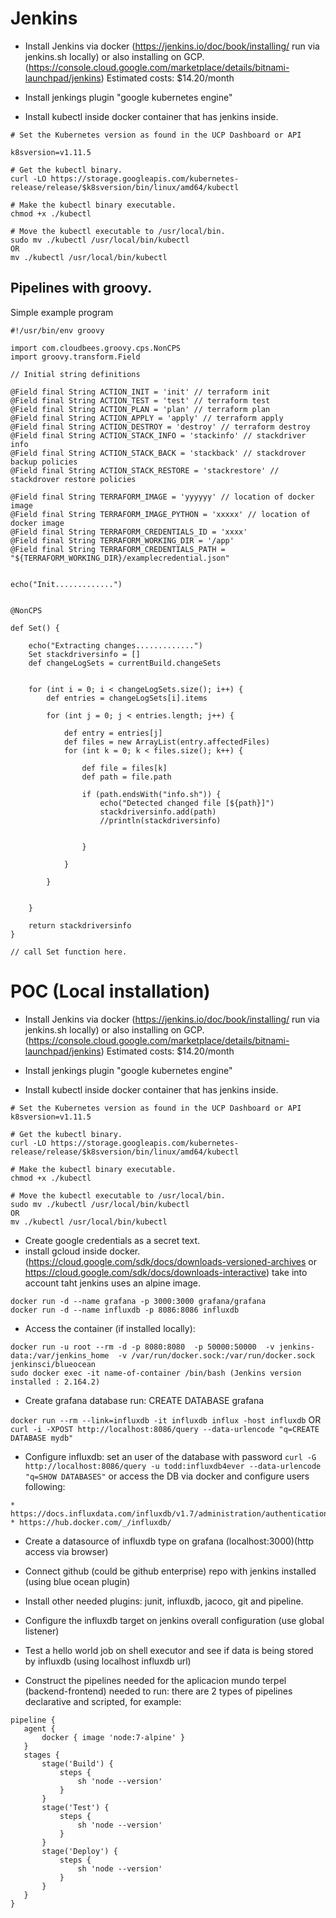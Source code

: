 # Jenkins

* Install Jenkins via docker (https://jenkins.io/doc/book/installing/ run via jenkins.sh locally) or also installing on GCP. (https://console.cloud.google.com/marketplace/details/bitnami-launchpad/jenkins)
Estimated costs: $14.20/month

+ Install jenkings plugin "google kubernetes engine"
* Install kubectl inside docker container that has jenkins inside.
```
# Set the Kubernetes version as found in the UCP Dashboard or API

k8sversion=v1.11.5

# Get the kubectl binary.
curl -LO https://storage.googleapis.com/kubernetes-release/release/$k8sversion/bin/linux/amd64/kubectl

# Make the kubectl binary executable.
chmod +x ./kubectl

# Move the kubectl executable to /usr/local/bin.
sudo mv ./kubectl /usr/local/bin/kubectl
OR
mv ./kubectl /usr/local/bin/kubectl
```

## Pipelines with groovy. 


Simple example program 
```
#!/usr/bin/env groovy

import com.cloudbees.groovy.cps.NonCPS
import groovy.transform.Field

// Initial string definitions

@Field final String ACTION_INIT = 'init' // terraform init
@Field final String ACTION_TEST = 'test' // terraform test
@Field final String ACTION_PLAN = 'plan' // terraform plan
@Field final String ACTION_APPLY = 'apply' // terraform apply
@Field final String ACTION_DESTROY = 'destroy' // terraform destroy
@Field final String ACTION_STACK_INFO = 'stackinfo' // stackdriver info
@Field final String ACTION_STACK_BACK = 'stackback' // stackdrover backup policies
@Field final String ACTION_STACK_RESTORE = 'stackrestore' // stackdrover restore policies

@Field final String TERRAFORM_IMAGE = 'yyyyyy' // location of docker image
@Field final String TERRAFORM_IMAGE_PYTHON = 'xxxxx' // location of docker image
@Field final String TERRAFORM_CREDENTIALS_ID = 'xxxx'
@Field final String TERRAFORM_WORKING_DIR = '/app'
@Field final String TERRAFORM_CREDENTIALS_PATH = "${TERRAFORM_WORKING_DIR}/examplecredential.json"


echo("Init.............")


@NonCPS

def Set() {

    echo("Extracting changes.............")
    Set stackdriversinfo = []
    def changeLogSets = currentBuild.changeSets


    for (int i = 0; i < changeLogSets.size(); i++) {
        def entries = changeLogSets[i].items

        for (int j = 0; j < entries.length; j++) {

            def entry = entries[j]
            def files = new ArrayList(entry.affectedFiles)
            for (int k = 0; k < files.size(); k++) {

                def file = files[k]
                def path = file.path

                if (path.endsWith("info.sh")) {
                    echo("Detected changed file [${path}]")
                    stackdriversinfo.add(path)
                    //println(stackdriversinfo)


                }

            }

        }


    }

    return stackdriversinfo
}

// call Set function here. 
```
# POC (Local installation) ## 

* Install Jenkins via docker (https://jenkins.io/doc/book/installing/ run via jenkins.sh locally) or also installing on GCP. (https://console.cloud.google.com/marketplace/details/bitnami-launchpad/jenkins)
Estimated costs: $14.20/month

+ Install jenkings plugin "google kubernetes engine"
* Install kubectl inside docker container that has jenkins inside.
```
# Set the Kubernetes version as found in the UCP Dashboard or API
k8sversion=v1.11.5

# Get the kubectl binary.
curl -LO https://storage.googleapis.com/kubernetes-release/release/$k8sversion/bin/linux/amd64/kubectl

# Make the kubectl binary executable.
chmod +x ./kubectl

# Move the kubectl executable to /usr/local/bin.
sudo mv ./kubectl /usr/local/bin/kubectl
OR
mv ./kubectl /usr/local/bin/kubectl
```

* Create google credentials as a secret text. 
* install gcloud inside docker. (https://cloud.google.com/sdk/docs/downloads-versioned-archives or https://cloud.google.com/sdk/docs/downloads-interactive) take into account taht jenkins uses an alpine image.

```
docker run -d --name grafana -p 3000:3000 grafana/grafana
docker run -d --name influxdb -p 8086:8086 influxdb
```

* Access the container (if installed locally): 
```
docker run -u root --rm -d -p 8080:8080  -p 50000:50000  -v jenkins-data:/var/jenkins_home  -v /var/run/docker.sock:/var/run/docker.sock  jenkinsci/blueocean
sudo docker exec -it name-of-container /bin/bash (Jenkins version installed : 2.164.2)
```

* Create grafana database run: CREATE DATABASE grafana

 ```docker run --rm --link=influxdb -it influxdb influx -host influxdb``` OR
 ```curl -i -XPOST http://localhost:8086/query --data-urlencode "q=CREATE DATABASE mydb"```

* Configure influxdb: set an user of the database with password 
```curl -G http://localhost:8086/query -u todd:influxdb4ever --data-urlencode "q=SHOW DATABASES"```
or access the DB via docker and configure users following:
 ```
* https://docs.influxdata.com/influxdb/v1.7/administration/authentication_and_authorization/
* https://hub.docker.com/_/influxdb/
```

* Create a datasource of influxdb type on grafana (localhost:3000)(http access via browser)

* Connect github (could be github enterprise) repo with jenkins installed (using blue ocean plugin) 
* Install other needed plugins: junit, influxdb, jacoco, git and pipeline.
* Configure the influxdb target on jenkins overall configuration (use global listener)
* Test a hello world job on shell executor and see if data is being stored by influxdb (using localhost influxdb url)
* Construct the pipelines needed for the aplicacion mundo terpel (backend-frontend) needed to run:
there are 2 types of pipelines declarative and scripted, for example:
 
 ```
 pipeline {
    agent {
        docker { image 'node:7-alpine' }
    }
    stages {
        stage('Build') {
            steps {
                sh 'node --version'
            }
        }
        stage('Test') { 
            steps {
                sh 'node --version'
            }
        }
        stage('Deploy') { 
            steps {
                sh 'node --version'
            }
        }
    }
} 
```


